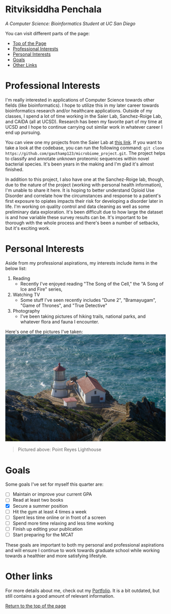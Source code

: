 # Ritviksiddha Penchala 
_A Computer Science: Bioinformatics Student at UC San Diego_

You can visit different parts of the page:
- [Top of the Page](#ritviksiddha-penchala)
- [Professional Interests](#professional-interests)
- [Personal Interests](#personal-interests)
- [Goals](#goals)
- [Other Links](#other-links)


# Professional Interests
I'm really interested in applications of Computer Science towards other fields (like bioinformatics). I hope to utilize this in my later career towards bioinformatics research and/or healthcare applications. Outside of my classes, I spend a lot of time working in the Saier Lab, Sanchez-Roige Lab, and CAIDA (all at UCSD). Research has been my favorite part of my time at UCSD and I hope to continue carrying out similar work in whatever career I end up pursuing. 

You can view one my projects from the Saier Lab at [this link](https://github.com/gauthamp123/microbiome_project). If you want to take a look at the codebase, you can run the following command: `git clone https://github.com/gauthamp123/microbiome_project.git`. The project helps to classify and annotate unknown proteomic sequences within novel bacterial species. It's been years in the making and I'm glad it's almost finished. 

In addition to this project, I also have one at the Sanchez-Roige lab, though, due to the nature of the project (working with personal health information), I'm unable to share it here. It is hoping to better understand Opioid Use Disorder and correlate how the circumstances and response to a patient's first exposure to opiates impacts their risk for developing a disorder later in life. I'm working on quality control and data cleaning as well as some preliminary data exploration. It's been difficult due to how large the dataset is and how variable these survey results can be. It's important to be thorough with the whole process and there's been a number of setbacks, but it's exciting work. 

# Personal Interests
Aside from my professional aspirations, my interests include items in the below list:
1) Reading
    - Recently I've enjoyed reading "The Song of the Cell," the "A Song of Ice and Fire" series, 
2) Watching TV
    - Some stuff I've seen recently includes "Dune 2", "Bramayugam", "Game of Thrones", and "True Detective"
3) Photography
    - I've been taking pictures of hiking trails, national parks, and whatever flora and fauna I encounter. 

Here's one of the pictures I've taken:
![Lighthouse Picture](lighthouse.jpg)
> Pictured above: Point Reyes Lighthouse

# Goals
Some goals I've set for myself this quarter are:
- [ ] Maintain or improve your current GPA
- [ ] Read at least two books 
- [x] Secure a summer position
- [ ] Hit the gym at least 4 times a week 
- [ ] Spent less time online or in front of a screen 
- [ ] Spend more time relaxing and less time working 
- [ ] Finish up editing your publication 
- [ ] Start preparing for the MCAT 

These goals are important to both my personal and professional aspirations and will ensure I continue to work towards graduate school while working towards a healthier and more satisfying lifestyle. 

# Other links
For more details about me, check out my [Portfolio](https://ritvikpen.github.io). It is a bit outdated, but still contains a good amount of relevant information. 

[Return to the top of the page](#ritviksiddha-penchala)